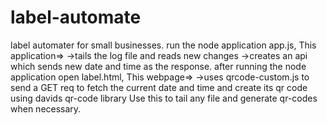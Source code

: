 # label-automate

label automater for small businesses.
run the node application app.js,
This application=>
->tails the log file and reads new changes
->creates an api which sends new date and time as the response.
after running the node application open label.html,
This webpage=>
->uses qrcode-custom.js to send a GET req to fetch the current date and time and create its qr code using davids qr-code library
Use this to tail any file and generate qr-codes when necessary.
